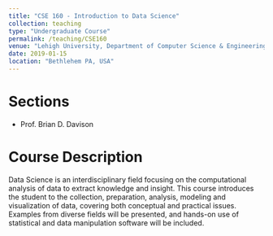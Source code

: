 ```yaml
---
title: "CSE 160 - Introduction to Data Science"
collection: teaching
type: "Undergraduate Course"
permalink: /teaching/CSE160
venue: "Lehigh University, Department of Computer Science & Engineering"
date: 2019-01-15
location: "Bethlehem PA, USA"
---
```


Sections
======
* Prof. Brian D. Davison

Course Description
======
Data Science is an interdisciplinary field focusing on the computational analysis of data to extract knowledge and insight. This course introduces the student to the collection, preparation, analysis, modeling and visualization of data, covering both conceptual and practical issues. Examples from diverse fields will be presented, and hands-on use of statistical and data manipulation software will be included.
